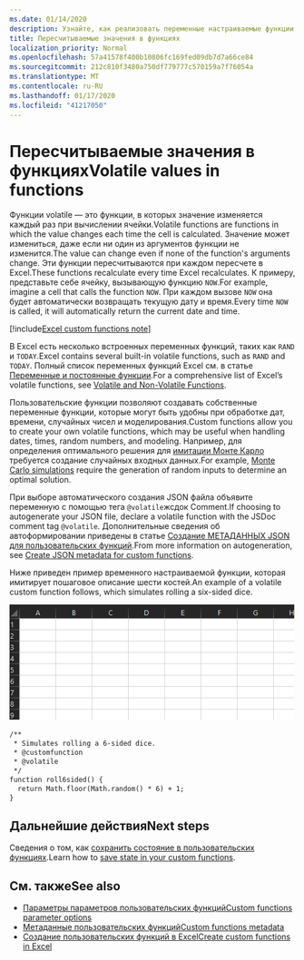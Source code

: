 ```yaml
---
ms.date: 01/14/2020
description: Узнайте, как реализовать переменные настраиваемые функции потоковой и автономной работы.
title: Пересчитываемые значения в функциях
localization_priority: Normal
ms.openlocfilehash: 57a41578f400b10806fc169fed09db7d7a66ce84
ms.sourcegitcommit: 212c810f3480a750df779777c570159a7f76054a
ms.translationtype: MT
ms.contentlocale: ru-RU
ms.lasthandoff: 01/17/2020
ms.locfileid: "41217050"
---
```

# <a name="volatile-values-in-functions"></a><span data-ttu-id="b5cd0-103">Пересчитываемые значения в функциях</span><span class="sxs-lookup"><span data-stu-id="b5cd0-103">Volatile values in functions</span></span>

<span data-ttu-id="b5cd0-104">Функции volatile — это функции, в которых значение изменяется каждый раз при вычислении ячейки.</span><span class="sxs-lookup"><span data-stu-id="b5cd0-104">Volatile functions are functions in which the value changes each time the cell is calculated.</span></span> <span data-ttu-id="b5cd0-105">Значение может измениться, даже если ни один из аргументов функции не изменится.</span><span class="sxs-lookup"><span data-stu-id="b5cd0-105">The value can change even if none of the function's arguments change.</span></span> <span data-ttu-id="b5cd0-106">Эти функции пересчитываются при каждом пересчете в Excel.</span><span class="sxs-lookup"><span data-stu-id="b5cd0-106">These functions recalculate every time Excel recalculates.</span></span> <span data-ttu-id="b5cd0-107">К примеру, представьте себе ячейку, вызывающую функцию `NOW`.</span><span class="sxs-lookup"><span data-stu-id="b5cd0-107">For example, imagine a cell that calls the function `NOW`.</span></span> <span data-ttu-id="b5cd0-108">При каждом вызове `NOW` она будет автоматически возвращать текущую дату и время.</span><span class="sxs-lookup"><span data-stu-id="b5cd0-108">Every time `NOW` is called, it will automatically return the current date and time.</span></span>

[!include[Excel custom functions note](../includes/excel-custom-functions-note.md)]

<span data-ttu-id="b5cd0-109">В Excel есть несколько встроенных переменных функций, таких как `RAND` и `TODAY`.</span><span class="sxs-lookup"><span data-stu-id="b5cd0-109">Excel contains several built-in volatile functions, such as `RAND` and `TODAY`.</span></span> <span data-ttu-id="b5cd0-110">Полный список переменных функций Excel см. в статье [Переменные и постоянные функции](/office/client-developer/excel/excel-recalculation#volatile-and-non-volatile-functions).</span><span class="sxs-lookup"><span data-stu-id="b5cd0-110">For a comprehensive list of Excel’s volatile functions, see [Volatile and Non-Volatile Functions](/office/client-developer/excel/excel-recalculation#volatile-and-non-volatile-functions).</span></span>

<span data-ttu-id="b5cd0-111">Пользовательские функции позволяют создавать собственные переменные функции, которые могут быть удобны при обработке дат, времени, случайных чисел и моделирования.</span><span class="sxs-lookup"><span data-stu-id="b5cd0-111">Custom functions allow you to create your own volatile functions, which may be useful when handling dates, times, random numbers, and modeling.</span></span> <span data-ttu-id="b5cd0-112">Например, для определения оптимального решения для [имитации Монте Карло](https://en.wikipedia.org/wiki/Monte_Carlo_method) требуется создание случайных входных данных.</span><span class="sxs-lookup"><span data-stu-id="b5cd0-112">For example, [Monte Carlo simulations](https://en.wikipedia.org/wiki/Monte_Carlo_method) require the generation of random inputs to determine an optimal solution.</span></span>

<span data-ttu-id="b5cd0-113">При выборе автоматического создания JSON файла объявите переменную с помощью тега `@volatile`жсдок Comment.</span><span class="sxs-lookup"><span data-stu-id="b5cd0-113">If choosing to autogenerate your JSON file, declare a volatile function with the JSDoc comment tag `@volatile`.</span></span> <span data-ttu-id="b5cd0-114">Дополнительные сведения об автоформировании приведены в статье [Создание МЕТАДАННЫХ JSON для пользовательских функций](custom-functions-json-autogeneration.md).</span><span class="sxs-lookup"><span data-stu-id="b5cd0-114">From more information on autogeneration, see [Create JSON metadata for custom functions](custom-functions-json-autogeneration.md).</span></span>

<span data-ttu-id="b5cd0-115">Ниже приведен пример временного настраиваемой функции, которая имитирует пошаговое описание шести костей.</span><span class="sxs-lookup"><span data-stu-id="b5cd0-115">An example of a volatile custom function follows, which simulates rolling a six-sided dice.</span></span>

![GIF-файл, в котором показана пользовательская функция, возвращающая случайное значение для имитации шести двусторонних костей](../images/six-sided-die.gif)

```JS
/**
 * Simulates rolling a 6-sided dice.
 * @customfunction
 * @volatile
 */
function roll6sided() {
  return Math.floor(Math.random() * 6) + 1;
}
```

## <a name="next-steps"></a><span data-ttu-id="b5cd0-117">Дальнейшие действия</span><span class="sxs-lookup"><span data-stu-id="b5cd0-117">Next steps</span></span>
<span data-ttu-id="b5cd0-118">Сведения о том, как [сохранить состояние в пользовательских функциях](custom-functions-save-state.md).</span><span class="sxs-lookup"><span data-stu-id="b5cd0-118">Learn how to [save state in your custom functions](custom-functions-save-state.md).</span></span>

## <a name="see-also"></a><span data-ttu-id="b5cd0-119">См. также</span><span class="sxs-lookup"><span data-stu-id="b5cd0-119">See also</span></span>

* [<span data-ttu-id="b5cd0-120">Параметры параметров пользовательских функций</span><span class="sxs-lookup"><span data-stu-id="b5cd0-120">Custom functions parameter options</span></span>](custom-functions-parameter-options.md)
* [<span data-ttu-id="b5cd0-121">Метаданные пользовательских функций</span><span class="sxs-lookup"><span data-stu-id="b5cd0-121">Custom functions metadata</span></span>](custom-functions-json.md)
* [<span data-ttu-id="b5cd0-122">Создание пользовательских функций в Excel</span><span class="sxs-lookup"><span data-stu-id="b5cd0-122">Create custom functions in Excel</span></span>](custom-functions-overview.md)
